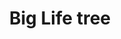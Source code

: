 ---
title: Big Life tree
date: 
draft: false

# descripcion
description : Aros pasantes en plata 925. Precio por par.

materials: Plata 925

color: 

dimensions: Diámetro 1.4cm

code: 01-20-0911

type: "Aros"

categories: []

price: $5.880,00

price_eftvo: $5.000,00

# Images
# first image will be shown in the product page
images:
  # - image: "images/path_to_image"
  # La ubicacion de las imagenes es imagenes/Aros/Aros.Solo Plata/01-20-0911-big-life-tree
  - image: "./images/aros/solo_plata/01-20-0911-big-life-tree_a.jpg"
  - image: "./images/aros/solo_plata/01-20-0911-big-life-tree_b.jpg"
---